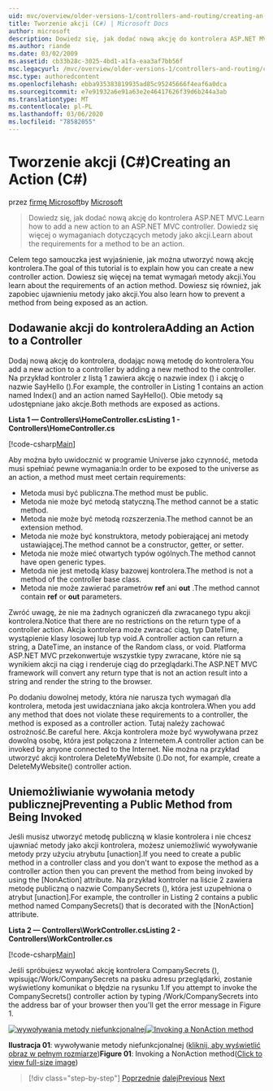 ```yaml
---
uid: mvc/overview/older-versions-1/controllers-and-routing/creating-an-action-cs
title: Tworzenie akcji (C#) | Microsoft Docs
author: microsoft
description: Dowiedz się, jak dodać nową akcję do kontrolera ASP.NET MVC. Dowiedz się więcej o wymaganiach dotyczących metody jako akcji.
ms.author: riande
ms.date: 03/02/2009
ms.assetid: cb33b28c-3025-4bd1-a1fa-eaa3af7bb56f
msc.legacyurl: /mvc/overview/older-versions-1/controllers-and-routing/creating-an-action-cs
msc.type: authoredcontent
ms.openlocfilehash: ebba935383819935ad85c95245666f4eaf6a0dca
ms.sourcegitcommit: e7e91932a6e91a63e2e46417626f39d6b244a3ab
ms.translationtype: MT
ms.contentlocale: pl-PL
ms.lasthandoff: 03/06/2020
ms.locfileid: "78582055"
---
```

# <a name="creating-an-action-c"></a><span data-ttu-id="adfde-104">Tworzenie akcji (C#)</span><span class="sxs-lookup"><span data-stu-id="adfde-104">Creating an Action (C#)</span></span>

<span data-ttu-id="adfde-105">przez [firmę Microsoft](https://github.com/microsoft)</span><span class="sxs-lookup"><span data-stu-id="adfde-105">by [Microsoft](https://github.com/microsoft)</span></span>

> <span data-ttu-id="adfde-106">Dowiedz się, jak dodać nową akcję do kontrolera ASP.NET MVC.</span><span class="sxs-lookup"><span data-stu-id="adfde-106">Learn how to add a new action to an ASP.NET MVC controller.</span></span> <span data-ttu-id="adfde-107">Dowiedz się więcej o wymaganiach dotyczących metody jako akcji.</span><span class="sxs-lookup"><span data-stu-id="adfde-107">Learn about the requirements for a method to be an action.</span></span>

<span data-ttu-id="adfde-108">Celem tego samouczka jest wyjaśnienie, jak można utworzyć nową akcję kontrolera.</span><span class="sxs-lookup"><span data-stu-id="adfde-108">The goal of this tutorial is to explain how you can create a new controller action.</span></span> <span data-ttu-id="adfde-109">Dowiesz się więcej na temat wymagań metody akcji.</span><span class="sxs-lookup"><span data-stu-id="adfde-109">You learn about the requirements of an action method.</span></span> <span data-ttu-id="adfde-110">Dowiesz się również, jak zapobiec ujawnieniu metody jako akcji.</span><span class="sxs-lookup"><span data-stu-id="adfde-110">You also learn how to prevent a method from being exposed as an action.</span></span>

## <a name="adding-an-action-to-a-controller"></a><span data-ttu-id="adfde-111">Dodawanie akcji do kontrolera</span><span class="sxs-lookup"><span data-stu-id="adfde-111">Adding an Action to a Controller</span></span>

<span data-ttu-id="adfde-112">Dodaj nową akcję do kontrolera, dodając nową metodę do kontrolera.</span><span class="sxs-lookup"><span data-stu-id="adfde-112">You add a new action to a controller by adding a new method to the controller.</span></span> <span data-ttu-id="adfde-113">Na przykład kontroler z listą 1 zawiera akcję o nazwie index () i akcję o nazwie SayHello ().</span><span class="sxs-lookup"><span data-stu-id="adfde-113">For example, the controller in Listing 1 contains an action named Index() and an action named SayHello().</span></span> <span data-ttu-id="adfde-114">Obie metody są udostępniane jako akcje.</span><span class="sxs-lookup"><span data-stu-id="adfde-114">Both methods are exposed as actions.</span></span>

<span data-ttu-id="adfde-115">**Lista 1 — Controllers\HomeController.cs**</span><span class="sxs-lookup"><span data-stu-id="adfde-115">**Listing 1 - Controllers\HomeController.cs**</span></span>

[!code-csharp[Main](creating-an-action-cs/samples/sample1.cs)]

<span data-ttu-id="adfde-116">Aby można było uwidocznić w programie Universe jako czynność, metoda musi spełniać pewne wymagania:</span><span class="sxs-lookup"><span data-stu-id="adfde-116">In order to be exposed to the universe as an action, a method must meet certain requirements:</span></span>

- <span data-ttu-id="adfde-117">Metoda musi być publiczna.</span><span class="sxs-lookup"><span data-stu-id="adfde-117">The method must be public.</span></span>
- <span data-ttu-id="adfde-118">Metoda nie może być metodą statyczną.</span><span class="sxs-lookup"><span data-stu-id="adfde-118">The method cannot be a static method.</span></span>
- <span data-ttu-id="adfde-119">Metoda nie może być metodą rozszerzenia.</span><span class="sxs-lookup"><span data-stu-id="adfde-119">The method cannot be an extension method.</span></span>
- <span data-ttu-id="adfde-120">Metoda nie może być konstruktora, metody pobierającej ani metody ustawiającej.</span><span class="sxs-lookup"><span data-stu-id="adfde-120">The method cannot be a constructor, getter, or setter.</span></span>
- <span data-ttu-id="adfde-121">Metoda nie może mieć otwartych typów ogólnych.</span><span class="sxs-lookup"><span data-stu-id="adfde-121">The method cannot have open generic types.</span></span>
- <span data-ttu-id="adfde-122">Metoda nie jest metodą klasy bazowej kontrolera.</span><span class="sxs-lookup"><span data-stu-id="adfde-122">The method is not a method of the controller base class.</span></span>
- <span data-ttu-id="adfde-123">Metoda nie może zawierać parametrów **ref** ani **out** .</span><span class="sxs-lookup"><span data-stu-id="adfde-123">The method cannot contain **ref** or **out** parameters.</span></span>

<span data-ttu-id="adfde-124">Zwróć uwagę, że nie ma żadnych ograniczeń dla zwracanego typu akcji kontrolera.</span><span class="sxs-lookup"><span data-stu-id="adfde-124">Notice that there are no restrictions on the return type of a controller action.</span></span> <span data-ttu-id="adfde-125">Akcja kontrolera może zwracać ciąg, typ DateTime, wystąpienie klasy losowej lub typ void.</span><span class="sxs-lookup"><span data-stu-id="adfde-125">A controller action can return a string, a DateTime, an instance of the Random class, or void.</span></span> <span data-ttu-id="adfde-126">Platforma ASP.NET MVC przekonwertuje wszystkie typy zwracane, które nie są wynikiem akcji na ciąg i renderuje ciąg do przeglądarki.</span><span class="sxs-lookup"><span data-stu-id="adfde-126">The ASP.NET MVC framework will convert any return type that is not an action result into a string and render the string to the browser.</span></span>

<span data-ttu-id="adfde-127">Po dodaniu dowolnej metody, która nie narusza tych wymagań dla kontrolera, metoda jest uwidaczniana jako akcja kontrolera.</span><span class="sxs-lookup"><span data-stu-id="adfde-127">When you add any method that does not violate these requirements to a controller, the method is exposed as a controller action.</span></span> <span data-ttu-id="adfde-128">Tutaj należy zachować ostrożność.</span><span class="sxs-lookup"><span data-stu-id="adfde-128">Be careful here.</span></span> <span data-ttu-id="adfde-129">Akcja kontrolera może być wywoływana przez dowolną osobę, która jest połączona z Internetem.</span><span class="sxs-lookup"><span data-stu-id="adfde-129">A controller action can be invoked by anyone connected to the Internet.</span></span> <span data-ttu-id="adfde-130">Nie można na przykład utworzyć akcji kontrolera DeleteMyWebsite ().</span><span class="sxs-lookup"><span data-stu-id="adfde-130">Do not, for example, create a DeleteMyWebsite() controller action.</span></span>

## <a name="preventing-a-public-method-from-being-invoked"></a><span data-ttu-id="adfde-131">Uniemożliwianie wywołania metody publicznej</span><span class="sxs-lookup"><span data-stu-id="adfde-131">Preventing a Public Method from Being Invoked</span></span>

<span data-ttu-id="adfde-132">Jeśli musisz utworzyć metodę publiczną w klasie kontrolera i nie chcesz ujawniać metody jako akcji kontrolera, możesz uniemożliwić wywoływanie metody przy użyciu atrybutu [unaction].</span><span class="sxs-lookup"><span data-stu-id="adfde-132">If you need to create a public method in a controller class and you don't want to expose the method as a controller action then you can prevent the method from being invoked by using the [NonAction] attribute.</span></span> <span data-ttu-id="adfde-133">Na przykład kontroler na liście 2 zawiera metodę publiczną o nazwie CompanySecrets (), która jest uzupełniona o atrybut [unaction].</span><span class="sxs-lookup"><span data-stu-id="adfde-133">For example, the controller in Listing 2 contains a public method named CompanySecrets() that is decorated with the [NonAction] attribute.</span></span>

<span data-ttu-id="adfde-134">**Lista 2 — Controllers\WorkController.cs**</span><span class="sxs-lookup"><span data-stu-id="adfde-134">**Listing 2 - Controllers\WorkController.cs**</span></span>

[!code-csharp[Main](creating-an-action-cs/samples/sample2.cs)]

<span data-ttu-id="adfde-135">Jeśli spróbujesz wywołać akcję kontrolera CompanySecrets (), wpisując/Work/CompanySecrets na pasku adresu przeglądarki, zostanie wyświetlony komunikat o błędzie na rysunku 1.</span><span class="sxs-lookup"><span data-stu-id="adfde-135">If you attempt to invoke the CompanySecrets() controller action by typing /Work/CompanySecrets into the address bar of your browser then you'll get the error message in Figure 1.</span></span>

<span data-ttu-id="adfde-136">[![wywoływania metody niefunkcjonalnej](creating-an-action-cs/_static/image1.jpg)](creating-an-action-cs/_static/image1.png)</span><span class="sxs-lookup"><span data-stu-id="adfde-136">[![Invoking a NonAction method](creating-an-action-cs/_static/image1.jpg)](creating-an-action-cs/_static/image1.png)</span></span>

<span data-ttu-id="adfde-137">**Ilustracja 01**: wywoływanie metody niefunkcjonalnej ([kliknij, aby wyświetlić obraz w pełnym rozmiarze](creating-an-action-cs/_static/image2.png))</span><span class="sxs-lookup"><span data-stu-id="adfde-137">**Figure 01**: Invoking a NonAction method([Click to view full-size image](creating-an-action-cs/_static/image2.png))</span></span>

> [!div class="step-by-step"]
> <span data-ttu-id="adfde-138">[Poprzednie](creating-a-controller-cs.md)
> [dalej](asp-net-mvc-routing-overview-vb.md)</span><span class="sxs-lookup"><span data-stu-id="adfde-138">[Previous](creating-a-controller-cs.md)
[Next](asp-net-mvc-routing-overview-vb.md)</span></span>
